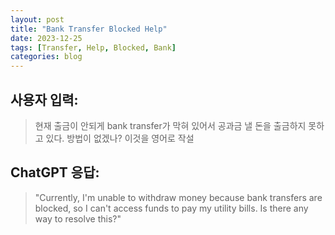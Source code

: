 ```yaml
---
layout: post
title: "Bank Transfer Blocked Help"
date: 2023-12-25
tags: [Transfer, Help, Blocked, Bank]
categories: blog
---
```


## 사용자 입력:
> 현재 출금이 안되게 bank transfer가 막혀 있어서 공과금 낼 돈을 출금하지 못하고 있다. 방법이 없겠나?   이것을 영어로 작설

## ChatGPT 응답:
> "Currently, I'm unable to withdraw money because bank transfers are blocked, so I can't access funds to pay my utility bills. Is there any way to resolve this?"

